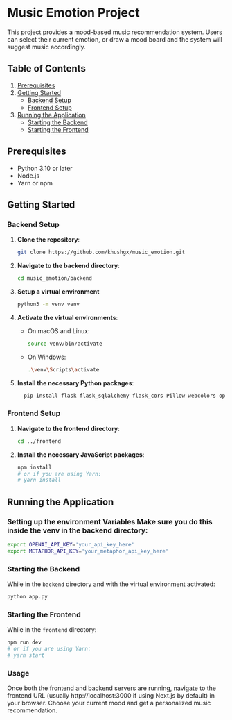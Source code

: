 

# Music Emotion Project
This project provides a mood-based music recommendation system. Users can select their current emotion, or draw a mood board and the system will suggest music accordingly.


## Table of Contents

1. [Prerequisites](#prerequisites)
2. [Getting Started](#getting-started)
   - [Backend Setup](#backend-setup)
   - [Frontend Setup](#frontend-setup)
3. [Running the Application](#running-the-application)
   - [Starting the Backend](#starting-the-backend)
   - [Starting the Frontend](#starting-the-frontend)

## Prerequisites

- Python 3.10 or later
- Node.js
- Yarn or npm

## Getting Started

### Backend Setup

1. **Clone the repository**:

   ```bash
   git clone https://github.com/khushgx/music_emotion.git
   ```

2. **Navigate to the backend directory**:

   ```bash
   cd music_emotion/backend
   ```

3. **Setup a virtual environment** 

   ```bash
   python3 -m venv venv
   ```


4. **Activate the virtual environments**:

   - On macOS and Linux:

     ```bash
     source venv/bin/activate
     ```

   - On Windows:

     ```bash
     .\venv\Scripts\activate
     ```

5. **Install the necessary Python packages**:

   ```bash
     pip install flask flask_sqlalchemy flask_cors Pillow webcolors openai metaphor-python
     ```

### Frontend Setup

1. **Navigate to the frontend directory**:

   ```bash
   cd ../frontend
   ```

2. **Install the necessary JavaScript packages**:

   ```bash
   npm install
   # or if you are using Yarn:
   # yarn install
   ```

## Running the Application

### Setting up the environment Variables Make sure you do this inside the venv in the backend directory: 
``` bash
export OPENAI_API_KEY='your_api_key_here'
export METAPHOR_API_KEY='your_metaphor_api_key_here' 
```

### Starting the Backend

While in the `backend` directory and with the virtual environment activated:

```bash
python app.py
```

### Starting the Frontend

While in the `frontend` directory:

```bash
npm run dev
# or if you are using Yarn:
# yarn start
```

### Usage
Once both the frontend and backend servers are running, navigate to the frontend URL (usually http://localhost:3000 if using Next.js by default) in your browser. Choose your current mood and get a personalized music recommendation.

